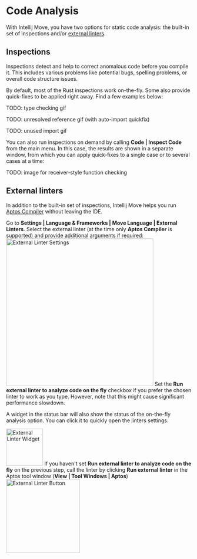 # Code Analysis

With Intellij Move, you have two options for static code analysis: the built-in set of inspections and/or [external linters](#external-linters). 

## Inspections

Inspections detect and help to correct anomalous code before you compile it. 
This includes various problems like potential bugs, spelling problems, or overall code structure issues.

By default, most of the Rust inspections work on-the-fly. Some also provide quick-fixes to be applied right away. Find a few examples below:

TODO: type checking gif

TODO: unresolved reference gif (with auto-import quickfix)

TODO: unused import gif

You can also run inspections on demand by calling **Code | Inspect Code** from the main menu. 
In this case, the results are shown in a separate window, from which you can apply quick-fixes 
to a single case or to several cases at a time:

TODO: image for receiver-style function checking

## External linters

In addition to the built-in set of inspections, Intellij Move helps you run [Aptos Compiler](https://aptos.dev/tools/aptos-cli/use-cli/working-with-move-contracts/#1-compiling-move) without leaving the IDE.

<procedure title="Call Aptos Compiler" id="call-aptos-compile">
    <step>Go to <b>Settings | Language & Frameworks | Move Language | External Linters</b>.</step>
    <step>Select the external linter (at the time only <b>Aptos Compiler</b> is supported) and provide additional arguments if required:
    <img src="external_linter_settings.png" alt="External Linter Settings" height="400" border-effect="line"/>
    <note>
    Set the <b>Run external linter to analyze code on the fly</b> checkbox if you prefer the chosen linter to work as you type. 
    However, note that this might cause significant performance slowdown.
    </note>
    <p>A widget in the status bar will also show the status of the on-the-fly analysis option. You can click it to quickly open the linters settings.</p>
    <img src="external_linter_widget.png" alt="External Linter Widget" height="100" border-effect="line"/>
    </step>
    <step>If you haven't set <b>Run external linter to analyze code on the fly</b> on the previous step, call the linter by clicking <b>Run external linter</b> in the Aptos tool window (<b>View | Tool Windows | Aptos</b>)
    <img src="external_linter_button.png" alt="External Linter Button" height="200" border-effect="line"/>
    </step>
</procedure>
